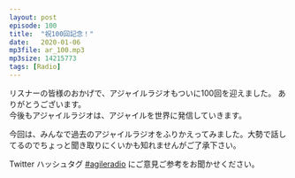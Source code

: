 ```yaml
---
layout: post
episode: 100
title:  "祝100回記念！"
date:   2020-01-06
mp3file: ar_100.mp3
mp3size: 14215773
tags: [Radio]
---
```


リスナーの皆様のおかげで、アジャイルラジオもついに100回を迎えました。
ありがとうございます。  
今後もアジャイルラジオは、アジャイルを世界に発信していきます。  

今回は、みんなで過去のアジャイルラジオをふりかえってみました。大勢で話してるのでちょっと聞き取りにくいかも知れませんがご了承下さい。  

Twitter ハッシュタグ [#agileradio](https://twitter.com/intent/tweet?hashtags=agileradio) にご意見ご参考をお聞かせください。

